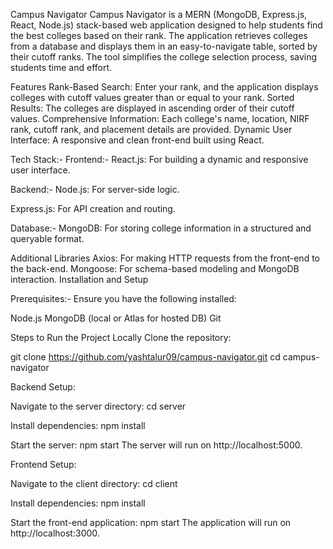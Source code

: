 Campus Navigator
Campus Navigator is a MERN (MongoDB, Express.js, React, Node.js) stack-based web application designed to help students find the best colleges based on their rank. The application retrieves colleges from a database and displays them in an easy-to-navigate table, sorted by their cutoff ranks. The tool simplifies the college selection process, saving students time and effort.

Features
Rank-Based Search: Enter your rank, and the application displays colleges with cutoff values greater than or equal to your rank.
Sorted Results: The colleges are displayed in ascending order of their cutoff values.
Comprehensive Information: Each college's name, location, NIRF rank, cutoff rank, and placement details are provided.
Dynamic User Interface: A responsive and clean front-end built using React.


Tech Stack:-
Frontend:-
React.js: For building a dynamic and responsive user interface.

Backend:-
Node.js: For server-side logic.

Express.js: For API creation and routing.

Database:-
MongoDB: For storing college information in a structured and queryable format.



Additional Libraries
Axios: For making HTTP requests from the front-end to the back-end.
Mongoose: For schema-based modeling and MongoDB interaction.
Installation and Setup


Prerequisites:-
Ensure you have the following installed:

Node.js
MongoDB (local or Atlas for hosted DB)
Git


Steps to Run the Project Locally
Clone the repository:

git clone https://github.com/yashtalur09/campus-navigator.git
cd campus-navigator

Backend Setup:

Navigate to the server directory:
cd server

Install dependencies:
npm install

Start the server:
npm start
The server will run on http://localhost:5000.

Frontend Setup:

Navigate to the client directory:
cd client

Install dependencies:
npm install

Start the front-end application:
npm start
The application will run on http://localhost:3000.
